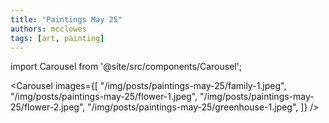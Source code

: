 ```yaml
---
title: "Paintings May 25"
authors: mcclowes
tags: [art, painting]
---
```


import Carousel from '@site/src/components/Carousel';

<!--truncate-->

<Carousel 
  images={[
    "/img/posts/paintings-may-25/family-1.jpeg",
    "/img/posts/paintings-may-25/flower-1.jpeg",
    "/img/posts/paintings-may-25/flower-2.jpeg",
    "/img/posts/paintings-may-25/greenhouse-1.jpeg",
  ]}
/> 